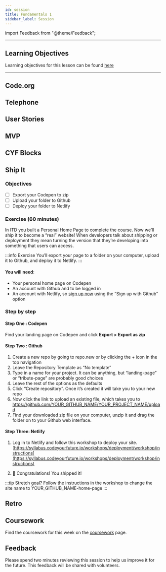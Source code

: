 ```yaml
---
id: session
title: Fundamentals 1
sidebar_label: Session
---
```


import Feedback from "@theme/Feedback";

---

## Learning Objectives

Learning objectives for this lesson can be found [here](./learning-objectives.md)

---

## Code.org

## Telephone

## User Stories

## MVP

## CYF Blocks

## Ship It

### Objectives

- [ ] Export your Codepen to zip
- [ ] Upload your folder to Github
- [ ] Deploy your folder to Netlify

### Exercise (60 minutes)

In ITD you built a Personal Home Page to complete the course. Now we’ll ship it to become a “real” website! When developers talk about shipping or deployment they mean turning the version that they’re developing into something that users can access.

:::info Exercise
You’ll export your page to a folder on your computer, upload it to Github, and deploy it to Netlify.
:::

#### You will need:

- Your personal home page on Codepen
- An account with Github and to be logged in
- An account with Netlify, so [sign up now](https://app.netlify.com/signup) using the “Sign up with Github” option

### Step by step

#### Step One : Codepen

Find your landing page on Codepen and click **Export > Export as zip**

#### Step Two : Github

1. Create a new repo by going to repo.new or by clicking the + icon in the top navigation
2. Leave the Repository Template as “No template”
3. Type in a name for your project. It can be anything, but “landing-page” or “tribute-page” are probably good choices
4. Leave the rest of the options as the defaults
5. Click “Create repository”. Once it’s created it will take you to your new repo
6. Now click the link to upload an existing file, which takes you to https://github.com/YOUR_GITHUB_NAME/YOUR_PROJECT_NAME/upload
7. Find your downloaded zip file on your computer, unzip it and drag the folder on to your Github web interface.

#### Step Three: Netlify

1. Log in to Netlify and follow this workshop to deploy your site. [https://syllabus.codeyourfuture.io/workshops/deployment/workshop/instructions](https://syllabus.codeyourfuture.io/workshops/deployment/workshop/instructions)

2. 🎉 Congratulations! You shipped it!

:::tip Stretch goal?
Follow the instructions in the workshop to change the site name to YOUR_GITHUB_NAME-home-page
:::

## Retro

## Coursework

Find the coursework for this week on the [coursework](./coursework) page.

## Feedback

Please spend two minutes reviewing this session to help us improve it for the future. This feedback will be shared with volunteers.

<Feedback module="Fundamentals" week="Week 1" />
